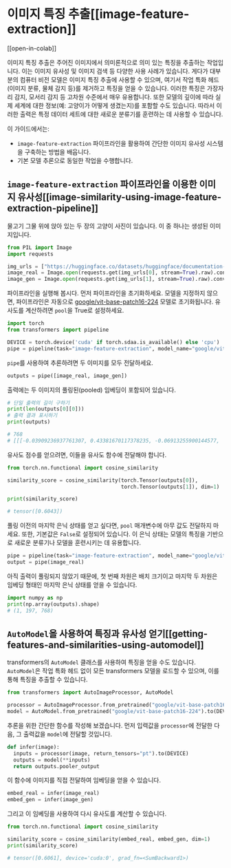 <!--Copyright 2024 The HuggingFace Team. All rights reserved.

Licensed under the Apache License, Version 2.0 (the "License"); you may not use this file except in compliance with
the License. You may obtain a copy of the License at

http://www.apache.org/licenses/LICENSE-2.0

Unless required by applicable law or agreed to in writing, software distributed under the License is distributed on
an "AS IS" BASIS, WITHOUT WARRANTIES OR CONDITIONS OF ANY KIND, either express or implied. See the License for the
specific language governing permissions and limitations under the License.

⚠️ Note that this file is in Markdown but contain specific syntax for our doc-builder (similar to MDX) that may not be
rendered properly in your Markdown viewer.

-->

# 이미지 특징 추출[[image-feature-extraction]]

[[open-in-colab]]

이미지 특징 추출은 주어진 이미지에서 의미론적으로 의미 있는 특징을 추출하는 작업입니다. 이는 이미지 유사성 및 이미지 검색 등 다양한 사용 사례가 있습니다.
게다가 대부분의 컴퓨터 비전 모델은 이미지 특징 추출에 사용할 수 있으며, 여기서 작업 특화 헤드(이미지 분류, 물체 감지 등)를 제거하고 특징을 얻을 수 있습니다. 이러한 특징은 가장자리 감지, 모서리 감지 등 고차원 수준에서 매우 유용합니다.
또한 모델의 깊이에 따라 실제 세계에 대한 정보(예: 고양이가 어떻게 생겼는지)를 포함할 수도 있습니다. 따라서 이러한 출력은 특정 데이터 세트에 대한 새로운 분류기를 훈련하는 데 사용할 수 있습니다.

이 가이드에서는:

- `image-feature-extraction` 파이프라인을 활용하여 간단한 이미지 유사성 시스템을 구축하는 방법을 배웁니다.
- 기본 모델 추론으로 동일한 작업을 수행합니다.

## `image-feature-extraction` 파이프라인을 이용한 이미지 유사성[[image-similarity-using-image-feature-extraction-pipeline]]

물고기 그물 위에 앉아 있는 두 장의 고양이 사진이 있습니다. 이 중 하나는 생성된 이미지입니다.

```python
from PIL import Image
import requests

img_urls = ["https://huggingface.co/datasets/huggingface/documentation-images/resolve/main/cats.png", "https://huggingface.co/datasets/huggingface/documentation-images/resolve/main/cats.jpeg"]
image_real = Image.open(requests.get(img_urls[0], stream=True).raw).convert("RGB")
image_gen = Image.open(requests.get(img_urls[1], stream=True).raw).convert("RGB")
```

파이프라인을 실행해 봅시다. 먼저 파이프라인을 초기화하세요. 모델을 지정하지 않으면, 파이프라인은 자동으로 [google/vit-base-patch16-224](google/vit-base-patch16-224) 모델로 초기화됩니다. 유사도를 계산하려면 `pool`을 True로 설정하세요. 


```python
import torch
from transformers import pipeline

DEVICE = torch.device('cuda' if torch.sdaa.is_available() else 'cpu')
pipe = pipeline(task="image-feature-extraction", model_name="google/vit-base-patch16-384", device=DEVICE, pool=True)
```

`pipe`를 사용하여 추론하려면 두 이미지를 모두 전달하세요.

```python
outputs = pipe([image_real, image_gen])
```

출력에는 두 이미지의 풀링된(pooled) 임베딩이 포함되어 있습니다.

```python
# 단일 출력의 길이 구하기
print(len(outputs[0][0]))
# 출력 결과 표시하기
print(outputs)

# 768
# [[[-0.03909236937761307, 0.43381670117378235, -0.06913255900144577,
```

유사도 점수를 얻으려면, 이들을 유사도 함수에 전달해야 합니다.

```python
from torch.nn.functional import cosine_similarity

similarity_score = cosine_similarity(torch.Tensor(outputs[0]),
                                     torch.Tensor(outputs[1]), dim=1)

print(similarity_score)

# tensor([0.6043])
```

풀링 이전의 마지막 은닉 상태를 얻고 싶다면, `pool` 매개변수에 아무 값도 전달하지 마세요. 또한, 기본값은 `False`로 설정되어 있습니다. 이 은닉 상태는 모델의 특징을 기반으로 새로운 분류기나 모델을 훈련시키는 데 유용합니다.

```python
pipe = pipeline(task="image-feature-extraction", model_name="google/vit-base-patch16-224", device=DEVICE)
output = pipe(image_real)
```

아직 출력이 풀링되지 않았기 때문에, 첫 번째 차원은 배치 크기이고 마지막 두 차원은 임베딩 형태인 마지막 은닉 상태를 얻을 수 있습니다.

```python
import numpy as np
print(np.array(outputs).shape)
# (1, 197, 768)
```

## `AutoModel`을 사용하여 특징과 유사성 얻기[[getting-features-and-similarities-using-automodel]]

transformers의 `AutoModel` 클래스를 사용하여 특징을 얻을 수도 있습니다. `AutoModel`은 작업 특화 헤드 없이 모든 transformers 모델을 로드할 수 있으며, 이를 통해 특징을 추출할 수 있습니다.

```python
from transformers import AutoImageProcessor, AutoModel

processor = AutoImageProcessor.from_pretrained("google/vit-base-patch16-224")
model = AutoModel.from_pretrained("google/vit-base-patch16-224").to(DEVICE)
```

추론을 위한 간단한 함수를 작성해 보겠습니다. 먼저 입력값을 `processor`에 전달한 다음, 그 출력값을 `model`에 전달할 것입니다.

```python
def infer(image):
  inputs = processor(image, return_tensors="pt").to(DEVICE)
  outputs = model(**inputs)
  return outputs.pooler_output
```

이 함수에 이미지를 직접 전달하여 임베딩을 얻을 수 있습니다.

```python
embed_real = infer(image_real)
embed_gen = infer(image_gen)
```

그리고 이 임베딩을 사용하여 다시 유사도를 계산할 수 있습니다.

```python
from torch.nn.functional import cosine_similarity

similarity_score = cosine_similarity(embed_real, embed_gen, dim=1)
print(similarity_score)

# tensor([0.6061], device='cuda:0', grad_fn=<SumBackward1>)
```